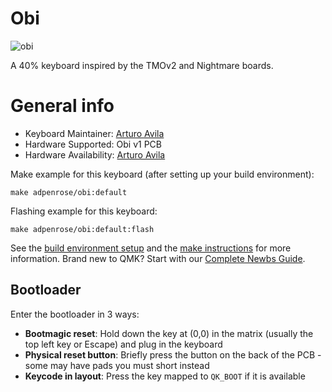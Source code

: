 # Obi

![obi](https://i.imgur.com/btQPol1h.png)

A 40% keyboard inspired by the TMOv2 and Nightmare boards.

# General info

* Keyboard Maintainer: [Arturo Avila](https://github.com/ADPenrose)
* Hardware Supported: Obi v1 PCB
* Hardware Availability: [Arturo Avila](https://github.com/ADPenrose)

Make example for this keyboard (after setting up your build environment):

    make adpenrose/obi:default

Flashing example for this keyboard:

    make adpenrose/obi:default:flash

See the [build environment setup](https://docs.qmk.fm/#/getting_started_build_tools) and the [make instructions](https://docs.qmk.fm/#/getting_started_make_guide) for more information. Brand new to QMK? Start with our [Complete Newbs Guide](https://docs.qmk.fm/#/newbs).

## Bootloader

Enter the bootloader in 3 ways:

* **Bootmagic reset**: Hold down the key at (0,0) in the matrix (usually the top left key or Escape) and plug in the keyboard
* **Physical reset button**: Briefly press the button on the back of the PCB - some may have pads you must short instead
* **Keycode in layout**: Press the key mapped to `QK_BOOT` if it is available
